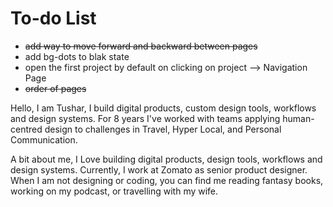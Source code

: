 # To-do List

- ~~add way to move forward and backward between pages~~
- add bg-dots to blak state
- open the first project by default on clicking on project --> Navigation Page
- ~~order of pages~~

Hello, I am Tushar, I build digital products, custom design tools,
workflows and design systems. For 8 years I've worked with teams
applying human-centred design to challenges in Travel, Hyper Local, and Personal Communication.

 A bit about me, I Love building digital products, design tools,
          workflows and design systems. Currently, I work at Zomato as senior
          product designer. When I am not designing or coding, you can find me
          reading fantasy books, working on my podcast, or travelling with my
          wife.
